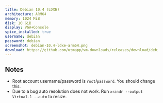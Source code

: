 ```yaml
---
title: Debian 10.4 (LDXE)
architecture: ARM64
memory: 1024 MiB
disk: 10 GiB
display: VGA+Console
spice_installed: true
username: debian
password: debian
screenshot: debian-10.4-ldxe-arm64.png
download: https://github.com/utmapp/vm-downloads/releases/download/debian-10.4/debian-10.4-ldxe-arm64-utm.zip
---
```

## Notes
* Root account username/password is `root`/`password`. You should change this.
* Due to a bug auto resolution does not work. Run `xrandr --output Virtual-1 --auto` to resize.
